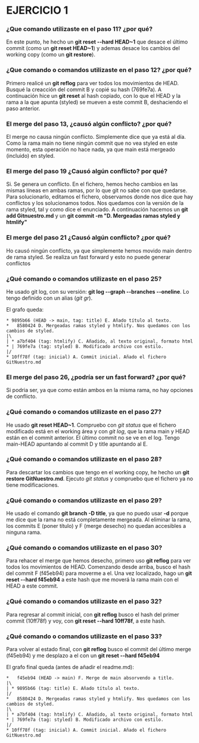 # EJERCICIO 1

### **¿Que comando utilizaste en el paso 11? ¿por qué?**

En este punto, he hecho un **git reset --hard HEAD~1** que desace el último commit (como un **git reset HEAD~1**) y ademas desace los cambios del working copy (como un **git restore**).

### **¿Que comando o comandos utilizaste en el paso 12? ¿por qué?**

Primero realicé un **git reflog** para ver todos los movimientos de HEAD. Busqué la creacción del commit B y copié su hash (769fe7a). A continuación hice un **git reset** al hash copiado, con lo que el HEAD y la rama a la que apunta (styled) se mueven a este commit B, deshaciendo el paso anterior.

### **El merge del paso 13, ¿causó algún conflicto? ¿por qué?**

El merge no causa ningún conflicto. Simplemente dice que ya está al día. Como la rama main no tiene ningún commit que no vea styled en este momento, esta operación no hace nada, ya que main está mergeado (incluido) en styled.

### **El merge del paso 19 ¿Causó algún conflicto? por qué?**

Si. Se genera un conflicto. En el fichero, hemos hecho cambios en las mismas líneas en ambas ramas, por lo que git no sabe con que quedarse. Para solucionarlo, editamos el fichero, observamos donde nos dice que hay conflictos y los solucionamos todos. Nos quedamos con la versión de la rama styled, tal y como dice el enunciado. A continuación hacemos un **git add Gitnuestro.md** y un **git commit -m "D. Mergeadas ramas styled y htmlify"**

### **El merge del paso 21 ¿Causó algún conflicto? ¿por qué?**

Ho causó ningún conflicto, ya que simplemente hemos movido main dentro de rama styled. Se realiza un fast forward y esto no puede generar conflictos

### **¿Qué comando o comandos utilizaste en el paso 25?**

He usado git log, con su versión: **git log --graph --branches --oneline**. Lo tengo definido con un alias (*git gr*).

El grafo queda: 

```
* 9895b66 (HEAD -> main, tag: title) E. Añado título al texto.
*   8580424 D. Mergeadas ramas styled y htmlify. Nos quedamos con los cambios de styled.
|\
| * a7bf404 (tag: htmlify) C. Añadido, al texto original, formato html
* | 769fe7a (tag: styled) B. Modificado archivo con estilo.
|/
* 10ff78f (tag: inicial) A. Commit inicial. Añado el fichero GitNuestro.md
```

### **El merge del paso 26, ¿podría ser un fast forward? ¿por qué?**

Si podria ser, ya que como están ambos en la misma rama, no hay opciones de conflicto.

### **¿Qué comando o comandos utilizaste en el paso 27?**

He usado **git reset HEAD~1**. Compruebo con *git status* que el fichero modificado está en el working área y con *git log*, que la rama main y HEAD están en el commit anterior. El último commit no se ve en el log. Tengo main-HEAD apuntando al commit D y title apuntando al E.

### **¿Qué comando o comandos utilizaste en el paso 28?**

Para descartar los cambios que tengo en el working copy, he hecho un **git restore GitNuestro.md**. Ejecuto *git status* y compruebo que el fichero ya no tiene modificaciones.

### **¿Qué comando o comandos utilizaste en el paso 29?**

He usado el comando **git branch -D title**, ya que no puedo usar **-d** porque me dice que la rama no está completamente mergeada. Al eliminar la rama, los commits E (poner título) y F (merge desecho) no quedan accesibles a ninguna rama.

### **¿Qué comando o comandos utilizaste en el paso 30?**

Para rehacer el merge que hemos desecho, primero uso **git reflog** para ver todos los movimientos de HEAD. Comenzando desde arriba, busco el hash del commit F (f45eb94) para moverme a el. Una vez localizado, hago un **git reset --hard f45eb94** a este hash que me moverá la rama main con el HEAD a este commit.

### **¿Qué comando o comandos utilizaste en el paso 32?**

Para regresar al commit inicial, con **git reflog** busco el hash del primer commit (10ff78f) y voy, con **git reset --hard 10ff78f**, a este hash.

### **¿Qué comando o comandos utilizaste en el paso 33?**

Para volver al estado final, con **git reflog** busco el commit del último merge (f45eb94) y me desplazo a el con un **git reset --hard f45eb94**

El grafo final queda (antes de añadir el readme.md):

```
*   f45eb94 (HEAD -> main) F. Merge de main absorvendo a title.
|\
| * 9895b66 (tag: title) E. Añado título al texto.
|/
*   8580424 D. Mergeadas ramas styled y htmlify. Nos quedamos con los cambios de styled.
|\
| * a7bf404 (tag: htmlify) C. Añadido, al texto original, formato html
* | 769fe7a (tag: styled) B. Modificado archivo con estilo.
|/
* 10ff78f (tag: inicial) A. Commit inicial. Añado el fichero GitNuestro.md
````